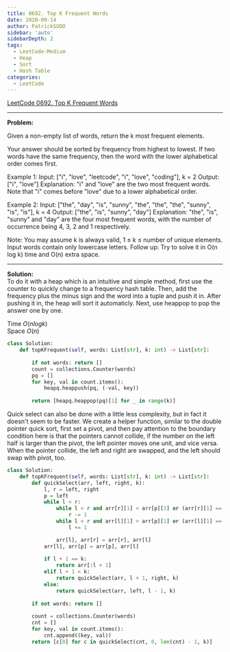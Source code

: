 ```yaml
---
title: 0692. Top K Frequent Words 
date: 2020-09-14
author: PatrickSUDO
sidebar: 'auto'
sidebarDepth: 2
tags: 
  - LeetCode-Medium
  - Heap
  - Sort
  - Hash Table
categories:
  - LeetCode
---
```

[LeetCode 0692. Top K Frequent Words](https://leetcode.com/problems/top-k-frequent-words/)

---
**Problem:** <br/>

Given a non-empty list of words, return the k most frequent elements.

Your answer should be sorted by frequency from highest to lowest. If two words have the same frequency, then the word with the lower alphabetical order comes first.

Example 1:
Input: ["i", "love", "leetcode", "i", "love", "coding"], k = 2
Output: ["i", "love"]
Explanation: "i" and "love" are the two most frequent words.
    Note that "i" comes before "love" due to a lower alphabetical order.

Example 2:
Input: ["the", "day", "is", "sunny", "the", "the", "the", "sunny", "is", "is"], k = 4
Output: ["the", "is", "sunny", "day"]
Explanation: "the", "is", "sunny" and "day" are the four most frequent words,
    with the number of occurrence being 4, 3, 2 and 1 respectively.

Note:
You may assume k is always valid, 1 ≤ k ≤ number of unique elements.
Input words contain only lowercase letters.
Follow up:
Try to solve it in O(n log k) time and O(n) extra space.

---
**Solution:** <br/>
To do it with a heap which is an intuitive and simple method, first use the counter to quickly change to a frequency hash table. Then, add the frequency plus the minus sign and the word into a tuple and push it in. After pushing it in, the heap will sort it automaticly. Next, use heappop to pop the answer one by one. 

Time $O(nlogk)$  <br />
Space $O(n)$


```python
class Solution:              
    def topKFrequent(self, words: List[str], k: int) -> List[str]:        
        
        if not words: return []
        count = collections.Counter(words)
        pq = []
        for key, val in count.items():
            heapq.heappush(pq, (-val, key))
        
        return [heapq.heappop(pq)[1] for _ in range(k)]
```

Quick select can also be done with a little less complexity, but in fact it doesn't seem to be faster. We create a helper function, similar to the double pointer quick sort, first set a pivot, and then pay attention to the boundary condition here is that the pointers cannot collide, if the number on the left half is larger than the pivot, the left pointer moves one unit, and vice versa. When the pointer collide, the left and right are swapped, and the left should swap with pivot, too. 

```python
class Solution:              
    def topKFrequent(self, words: List[str], k: int) -> List[str]:        
        def quickSelect(arr, left, right, k):
            l, r = left, right
            p = left
            while l < r:
                while l < r and arr[r][1] < arr[p][1] or (arr[r][1] == arr[p][1] and arr[r][0] > arr[p][0]):
                    r -= 1
                while l < r and arr[l][1] > arr[p][1] or (arr[l][1] == arr[p][1] and arr[l][0] < arr[p][0]):
                    l += 1

                arr[l], arr[r] = arr[r], arr[l]
            arr[l], arr[p] = arr[p], arr[l]
            
            if l + 1 == k:
                return arr[:l + 1]
            elif l + 1 < k:
                return quickSelect(arr, l + 1, right, k)
            else:
                return quickSelect(arr, left, l - 1, k)
            
        if not words: return []
        
        count = collections.Counter(words)
        cnt = []
        for key, val in count.items():
            cnt.append((key, val))
        return [c[0] for c in quickSelect(cnt, 0, len(cnt) - 1, k)]
```
<Disqus shortname="patricksudo" />





